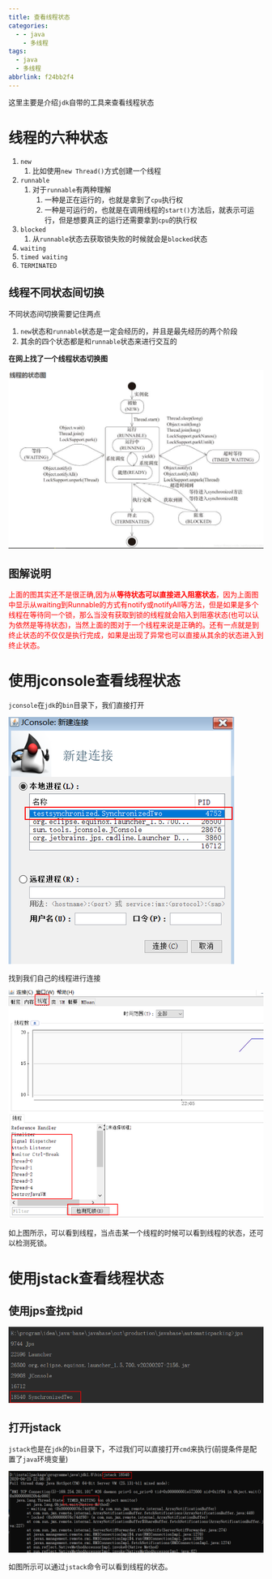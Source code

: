 ```yaml
---
title: 查看线程状态
categories:
  - - java
    - 多线程
tags:
  - java
  - 多线程
abbrlink: f24bb2f4
---
```


这里主要是介绍`jdk`自带的工具来查看线程状态

# 线程的六种状态

1. `new`
	1. 比如使用`new Thread()`方式创建一个线程
2. `runnable`
	1. 对于`runnable`有两种理解
		1. 一种是正在运行的，也就是拿到了`cpu`执行权
		2. 一种是可运行的，也就是在调用线程的`start()`方法后，就表示可运行，但是想要真正的运行还需要拿到`cpu`的执行权
3. `blocked`
	1. 从`runnable`状态去获取锁失败的时候就会是`blocked`状态
4. `waiting`
5. `timed waiting`
6. `TERMINATED`

<!--more-->

## 线程不同状态间切换

不同状态间切换需要记住两点

1. `new`状态和`runnable`状态是一定会经历的，并且是最先经历的两个阶段
2. 其余的四个状态都是和`runnable`状态来进行交互的

**在网上找了一个线程状态切换图**

![image-20200429233508762](./查看线程状态/image-20200429233508762.png)

## 图解说明

<font color="red">上面的图其实还不是很正确,因为从**等待状态可以直接进入阻塞状态**，因为上面图中显示从waiting到Runnable的方式有notify或notifyAll等方法，但是如果是多个线程在等待同一个锁，那么当没有获取到锁的线程就会陷入到阻塞状态(也可以认为依然是等待状态)，当然上面的图对于一个线程来说是正确的。还有一点就是到终止状态的不仅仅是执行完成，如果是出现了异常也可以直接从其余的状态进入到终止状态。</font>



# 使用jconsole查看线程状态

`jconsole`在`jdk`的`bin`目录下，我们直接打开

![image-20200425220414500](./查看线程状态/image-20200425220414500.png)



找到我们自己的线程进行连接

![image-20200425220541675](./查看线程状态/image-20200425220541675.png)

如上图所示，可以看到线程，当点击某一个线程的时候可以看到线程的状态，还可以检测死锁。

# 使用jstack查看线程状态

## 使用jps查找pid

![image-20200425220654461](./查看线程状态/image-20200425220654461.png)

## 打开jstack

`jstack`也是在`jdk`的`bin`目录下，不过我们可以直接打开`cmd`来执行(前提条件是配置了`java`环境变量)

![image-20200425220854097](./查看线程状态/image-20200425220854097.png)

如图所示可以通过`jstack`命令可以看到线程的状态。